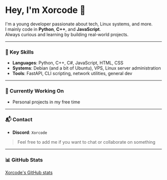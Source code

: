 # Hey, I'm Xorcode 👋

I'm a young developer passionate about tech, Linux systems, and more.  
I mainly code in **Python**, **C++**, and **JavaScript**.  
Always curious and learning by building real-world projects.

---

### 🧠 Key Skills

- **Languages**: Python, C++, C#, JavaScript, HTML, CSS  
- **Systems**: Debian (and a bit of Ubuntu), VPS, Linux server administration  
- **Tools**: FastAPI, CLI scripting, network utilities, general dev

---

### 🚀 Currently Working On

- Personal projects in my free time  

---

### 📬 Contact

- **Discord**: `Xorcode`  
> Feel free to add me if you want to chat or collaborate on something

---

### 📊 GitHub Stats

[Xorcode's GitHub stats](https://github-readme-stats.vercel.app/api?username=Xorcode&show_icons=true&theme=dark&hide_title=true)
